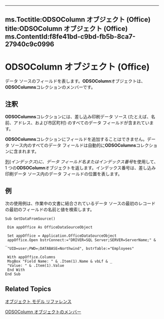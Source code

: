 

---
ms.Toctitle:ODSOColumn オブジェクト (Office)
title:ODSOColumn オブジェクト (Office)
ms.ContentId:f8fe41bd-c9bd-fb5b-8ca7-27940c9c0996
---
# ODSOColumn オブジェクト (Office)




データ ソースのフィールドを表します。**ODSOColumn**オブジェクトは、 **ODSOColumns**コレクションのメンバーです。

## 注釈
**ODSOColumns**コレクションには、差し込み印刷データ ソース (たとえば、名前、アドレス、および市区町村) のすべてのデータ フィールドが含まれています。



**ODSOColumns**コレクションにフィールドを追加することはできません。データ ソース内のすべてのデータ フィールドは自動的に**ODSOColumns**コレクションに含まれます。



[列](02a3eb37-df7a-923a-6a98-dbb980b413f7)(*インデックス*)*に、データ フィールド名またはインデックス番号*を使用して、1 つの**ODSOColumn**オブジェクトを返します。インデックス番号は、差し込み印刷データ ソース内のデータ フィールドの位置を表します。



## 例
次の使用例は、作業中の文書に結合されているデータ ソースの最初のレコードの最初のフィールドの名前と値を検索します。

```sourcecode
Sub GetDataFromSource() 
 
 Dim appOffice As OfficeDataSourceObject 
 
 Set appOffice = Application.OfficeDataSourceObject 
 appOffice.Open bstrConnect:="DRIVER=SQL Server;SERVER=ServerName;" & _ 
 "UID=user;PWD=;DATABASE=Northwind", bstrTable:="Employees" 
 
 With appOffice.Columns 
 MsgBox "Field Name: " & .Item(1).Name & vbLf & _ 
 "Value: " & .Item(1).Value 
 End With 
End Sub
```




## Related Topics

[オブジェクト モデル リファレンス](499c789a-aba2-0fad-649a-0ea964cd3b5e.md)

[ODSOColumn オブジェクトのメンバー](2f780b91-4f87-6db0-cab6-cc3689487eb4.md)




